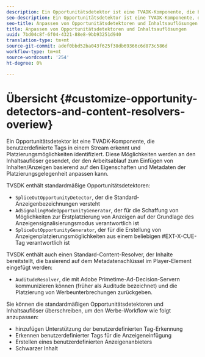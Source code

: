 ```yaml
---
description: Ein Opportunitätsdetektor ist eine TVADK-Komponente, die benutzerdefinierte Tags in einem Stream erkennt und Platzierungsmöglichkeiten identifiziert. Diese Möglichkeiten werden an den Inhaltsauflöser gesendet, der den Arbeitsablauf zum Einfügen von Inhalten/Anzeigen basierend auf den Eigenschaften und Metadaten der Platzierungsgelegenheit anpassen kann.
seo-description: Ein Opportunitätsdetektor ist eine TVADK-Komponente, die benutzerdefinierte Tags in einem Stream erkennt und Platzierungsmöglichkeiten identifiziert. Diese Möglichkeiten werden an den Inhaltsauflöser gesendet, der den Arbeitsablauf zum Einfügen von Inhalten/Anzeigen basierend auf den Eigenschaften und Metadaten der Platzierungsgelegenheit anpassen kann.
seo-title: Anpassen von Opportunitätsdetektoren und Inhaltsauflösungen
title: Anpassen von Opportunitätsdetektoren und Inhaltsauflösungen
uuid: 7bd04c8f-6f04-4321-88e8-9bb93251d940
translation-type: tm+mt
source-git-commit: adef0bbd52ba043f625f38db69366c6d873c586d
workflow-type: tm+mt
source-wordcount: '254'
ht-degree: 0%

---
```



# Übersicht {#customize-opportunity-detectors-and-content-resolvers-overiew}

Ein Opportunitätsdetektor ist eine TVADK-Komponente, die benutzerdefinierte Tags in einem Stream erkennt und Platzierungsmöglichkeiten identifiziert. Diese Möglichkeiten werden an den Inhaltsauflöser gesendet, der den Arbeitsablauf zum Einfügen von Inhalten/Anzeigen basierend auf den Eigenschaften und Metadaten der Platzierungsgelegenheit anpassen kann.

TVSDK enthält standardmäßige Opportunitätsdetektoren:

* `SpliceOutOpportunityDetector`, der die Standard-Anzeigenbezeichnungen versteht
* `AdSignalingModeOpportunityGenerator`, der für die Schaffung von Möglichkeiten zur Erstplatzierung von Anzeigen auf der Grundlage des Anzeigensignalisierungsmodus verantwortlich ist
* `SpliceOutOpportunityGenerator`, der für die Erstellung von Anzeigenplatzierungsmöglichkeiten aus einem beliebigen #EXT-X-CUE-Tag verantwortlich ist

TVSDK enthält auch einen Standard-Content-Resolver, der Inhalte bereitstellt, die basierend auf dem Metadatenschlüssel im Player-Element eingefügt werden:

* `AuditudeResolver`, die mit Adobe Primetime-Ad-Decision-Servern kommunizieren können (früher als Auditude bezeichnet) und die Platzierung von Werbeunterbrechungen zurückgeben.

Sie können die standardmäßigen Opportunitätsdetektoren und Inhaltsauflöser überschreiben, um den Werbe-Workflow wie folgt anzupassen:

* hinzufügen Unterstützung der benutzerdefinierten Tag-Erkennung
* Erkennen benutzerdefinierter Tags für die Anzeigeneinfügung
* Erstellen eines benutzerdefinierten Anzeigenanbieters
* Schwarzer Inhalt

